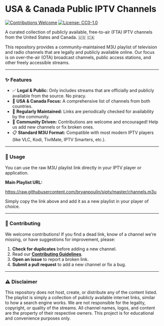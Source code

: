 # USA & Canada Public IPTV Channels

[![Contributions Welcome](https://img.shields.io/badge/contributions-welcome-brightgreen.svg?style=flat-square)](./CONTRIBUTING.md)
[![License: CC0-1.0](https://img.shields.io/badge/License-CC0_1.0-lightgrey.svg?style=flat-square)](./LICENSE)

A curated collection of publicly available, free-to-air (FTA) IPTV channels from the United States and Canada. 🇺🇸 🇨🇦

This repository provides a community-maintained M3U playlist of television and radio channels that are legally and publicly available online. Our focus is on over-the-air (OTA) broadcast channels, public access stations, and other freely accessible streams.

---

### ✨ Features

-   ✅ **Legal & Public:** Only includes streams that are officially and publicly available from the source. No piracy.
-   📡 **USA & Canada Focus:** A comprehensive list of channels from both countries.
-   🔄 **Regularly Maintained:** Links are periodically checked for availability by the community.
-   🤝 **Community Driven:** Contributions are welcome and encouraged! Help us add new channels or fix broken ones.
-   📋 **Standard M3U Format:** Compatible with most modern IPTV players (like VLC, Kodi, TiviMate, IPTV Smarters, etc.).

---

### 🚀 Usage

You can use the raw M3U playlist link directly in your IPTV player or application.

**Main Playlist URL:**

https://raw.githubusercontent.com/bryanpoulin/siptv/master/channels.m3u

Simply copy the link above and add it as a new playlist in your player of choice.

---

### 🙌 Contributing

We welcome contributions! If you find a dead link, know of a channel we're missing, or have suggestions for improvement, please:

1.  **Check for duplicates** before adding a new channel.
2.  Read our **[Contributing Guidelines](./CONTRIBUTING.md)**.
3.  **Open an issue** to report a broken link.
4.  **Submit a pull request** to add a new channel or fix a bug.

---

### ⚠️ Disclaimer

This repository does not host, create, or distribute any of the content listed. The playlist is simply a collection of publicly available internet links, similar to how a search engine works. We are not responsible for the legality, copyright, or quality of the streams. All channel names, logos, and content are the property of their respective owners. This project is for educational and convenience purposes only.

